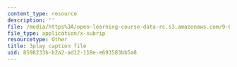 ```yaml
---
content_type: resource
description: ''
file: /media/https%3A/open-learning-course-data-rc.s3.amazonaws.com/9-00sc-introduction-to-psychology-fall-2011/8598233bb2a2ad12118ee693583bb5a8_-cK1og4ElKE.srt
file_type: application/x-subrip
resourcetype: Other
title: 3play caption file
uid: 8598233b-b2a2-ad12-118e-e693583bb5a8
---
```

